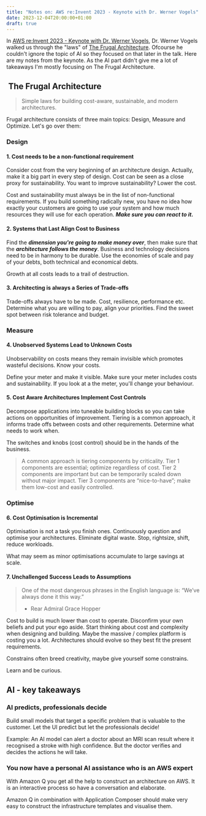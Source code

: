 ```yaml
---
title: "Notes on: AWS re:Invent 2023 - Keynote with Dr. Werner Vogels"
date: 2023-12-04T20:00:00+01:00
draft: true
---
```


In [AWS re:Invent 2023 - Keynote with Dr. Werner Vogels](https://www.youtube.com/watch?v=UTRBVPvzt9w), Dr. Werner Vogels walked us through the "laws" of [The Frugal Architecture](https://thefrugalarchitect.com/). Ofcourse he couldn't ignore the topic of AI so they focused on that later in the talk. Here are my notes from the keynote. As the AI part didn't give me a lot of takeaways I'm mostly focusing on The Frugal Architecture.

##  The Frugal Architecture

> Simple laws for building cost-aware, sustainable, and modern architectures.

Frugal architecture consists of three main topics: Design, Measure and Optimize. Let's go over them:

### Design

#### 1. Cost needs to be a non-functional requirement

Consider cost from the very beginning of an architecture design. Actually, make it a big part in every step of design. Cost can be seen as a close proxy for sustainability. You want to improve sustainability? Lower the cost.

Cost and sustainability must always be in the list of non-functional requirements. If you build something radically new, you have no idea how exactly your customers are going to use your system and how much resources they will use for each operation. ***Make sure you can react to it.***

#### 2. Systems that Last Align Cost to Business

Find the ***dimension you're going to make money over***, then make sure that the ***architecture follows the money***. Business and technology decisions need to be in harmony to be durable. Use the economies of scale and pay of your debts, both technical and economical debts.

Growth at all costs leads to a trail of destruction.

#### 3. Architecting is always a Series of Trade-offs

Trade-offs always have to be made. Cost, resilience, performance etc. Determine what you are willing to pay, align your priorities. Find the sweet spot between risk tolerance and budget.

### Measure

#### 4. Unobserved Systems Lead to Unknown Costs

Unobservability on costs means they remain invisible which promotes wasteful decisions. Know your costs.

Define your meter and make it visible. Make sure your meter includes costs and sustainability. If you look at a the meter, you'll change your behaviour.

#### 5. Cost Aware Architectures Implement Cost Controls

Decompose applications into tuneable building blocks so you can take actions on opportunities of improvement. Tiering is a common approach, it informs trade offs between costs and other requirements. Determine what needs to work when.

The switches and knobs (cost control) should be in the hands of the business.

> A common approach is tiering components by criticality. Tier 1 components are essential; optimize regardless of cost. Tier 2 components are important but can be temporarily scaled down without major impact. Tier 3 components are “nice-to-have”; make them low-cost and easily controlled.

### Optimise

#### 6. Cost Optimisation is Incremental

Optimisation is not a task you finish ones. Continuously question and optimise your architectures. Eliminate digital waste. Stop, rightsize, shift, reduce workloads.

What may seem as minor optimisations accumulate to large savings at scale.

#### 7. Unchallenged Success Leads to Assumptions

> One of the most dangerous phrases in the English language is: “We’ve always done it this way.”
> - Rear Admiral Grace Hopper

Cost to build is much lower than cost to operate. Disconfirm your own beliefs and put your ego aside. Start thinking about cost and complexity when designing and building. Maybe the massive / complex platform is costing you a lot. Architectures should evolve so they best fit the present requirements.

Constrains often breed creativity, maybe give yourself some constrains.

Learn and be curious.

## AI - key takeaways

### AI predicts, professionals decide

Build small models that target a specific problem that is valuable to the customer. Let the UI predict but let the professionals decide!

Example:
An AI model can alert a doctor about an MRI scan result where it recognised a stroke with high confidence. But the doctor verifies and decides the actions he will take.

### You now have a personal AI assistance who is an AWS expert

With Amazon Q you get all the help to construct an architecture on AWS. It is an interactive process so have a conversation and elaborate.

Amazon Q in combination with Application Composer should make very easy to construct the infrastructure templates and visualise them.
